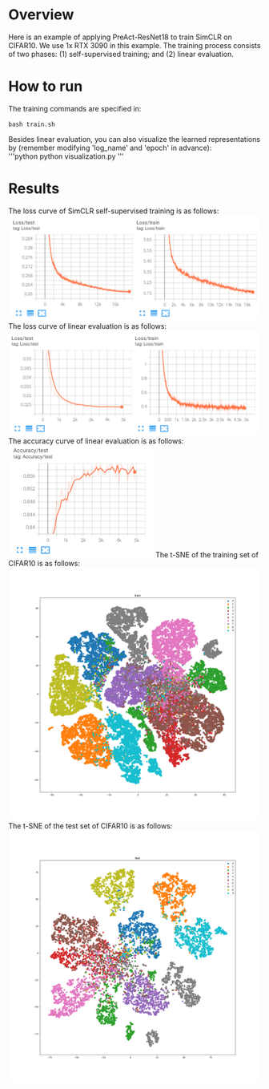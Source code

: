 # Overview

Here is an example of applying PreAct-ResNet18 to train SimCLR on CIFAR10. 
We use 1x RTX 3090 in this example. 
The training process consists of two phases: (1) self-supervised training; and (2) linear evaluation.

# How to run
The training commands are specified in:  
```shell
bash train.sh
```  

Besides linear evaluation, you can also visualize the learned representations by (remember modifying 'log_name' and 'epoch' in advance):  
'''python 
python visualization.py
'''

# Results
The loss curve of SimCLR self-supervised training is as follows:  
![SimCLR Loss Curve](./results/ssl_loss.png)
The loss curve of linear evaluation is as follows:  
![Linear Evaluation Loss Curve](./results/linear_eval_loss.png)
The accuracy curve of linear evaluation is as follows:  
![Linear Evaluation Accuracy](./results/linear_eval_acc.png)
The t-SNE of the training set of CIFAR10 is as follows:  
![train tSNE](./results/train_tsne.png)
The t-SNE of the test set of CIFAR10 is as follows:  
![test tSNE](./results/test_tsne.png)